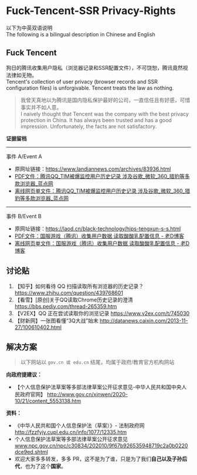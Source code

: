 # Fuck-Tencent-SSR  Privacy-Rights
以下为中英双语说明<br/>
The following is a bilingual description in Chinese and English<br/>

## Fuck Tencent 
狗日的腾讯收集用户隐私（浏览器记录和SSR配置文件），不可饶恕，腾讯竟然视法律如无物。<br/>
Tencent's collection of user privacy (browser records and SSR configuration files) is unforgivable. Tencent treats the law as nothing.<br/>

> 我曾天真地以为腾讯是国内隐私保护最好的公司，一直信任且有好感，可惜事实并不如人意。<br/>
> I naively thought that Tencent was the company with the best privacy protection in China. It has always been trusted and has a good impression. Unfortunately, the facts are not satisfactory.<br/>

**证据留档**

<hr/>
事件 A/Event A

 - 原网址链接：https://www.landiannews.com/archives/83936.html
 - [PDF文件：腾讯QQ_TIM被爆监控用户历史记录 涉及谷歌_微软_360_猎豹等多款浏览器_蓝点网](./腾讯QQ_TIM被爆监控用户历史记录%20涉及谷歌_微软_360_猎豹等多款浏览器_蓝点网.pdf)
 - [离线网页单文件：腾讯QQ_TIM被爆监控用户历史记录 涉及谷歌_微软_360_猎豹等多款浏览器_蓝点网](./腾讯QQ_TIM被爆监控用户历史记录%20涉及谷歌_微软_360_猎豹等多款浏览器_蓝点网.html)

<hr/>
事件 B/Event B

 - 原网址链接：https://laod.cn/black-technology/hips-tengxun-s-s.html
 - [PDF文件：国服游戏（腾讯）收集用户数据 读取酸酸乳配置信息 - 老D博客](./国服游戏（腾讯）收集用户数据%20读取酸酸乳配置信息%20-%20老D博客.pdf)
 - [离线网页单文件：国服游戏（腾讯）收集用户数据 读取酸酸乳配置信息 - 老D博客](./国服游戏（腾讯）收集用户数据%20读取酸酸乳配置信息%20-%20老D博客.html)


## 讨论贴
1. 【知乎】如何看待 QQ 扫描读取所有浏览器的历史记录？ https://www.zhihu.com/question/439768601
2. 【看雪】[原创]关于QQ读取Chrome历史记录的澄清 https://bbs.pediy.com/thread-265359.htm
3. 【V2EX】QQ 正在尝试读取你的浏览记录 https://www.v2ex.com/t/745030
4. 【财新网】一张图看懂“3Q大战”始末 http://datanews.caixin.com/2013-11-27/100610402.html

## 解决方案
> 以下网站以 `gov.cn 或 edu.cn` 结尾，均属于政府/教育官方机构网站

**向政府提建议：**
 - 【个人信息保护法草案等多部法律草案公开征求意见-中华人民共和国中央人民政府官网】 http://www.gov.cn/xinwen/2020-10/21/content_5553138.htm

**资料：**
 - 《中华人民共和国个人信息保护法（草案）》- 法制政府网  http://fzzfyjy.cupl.edu.cn/info/1077/12335.htm
 - 个人信息保护法草案等多部法律草案公开征求意见 www.npc.gov.cn/npc/c30834/202010/9f67b926535948719c2a0b0220dce9ed.shtml
 - 欢迎大家多多转发，多多 PR，这不是为了谁，只是为了我们**自己以及子孙后代**，也为了这个**国家**。

